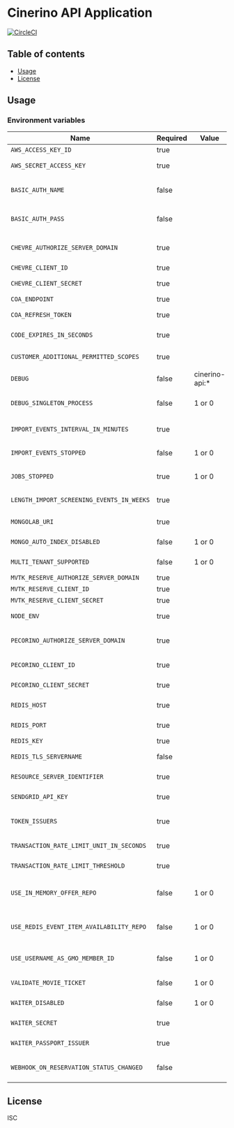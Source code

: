 # Cinerino API Application

[![CircleCI](https://circleci.com/gh/cinerino/api.svg?style=svg)](https://circleci.com/gh/cinerino/api)

## Table of contents

* [Usage](#usage)
* [License](#license)

## Usage

### Environment variables

| Name                                      | Required | Value          | Purpose                                    |
| ----------------------------------------- | -------- | -------------- | ------------------------------------------ |
| `AWS_ACCESS_KEY_ID`                       | true     |                | AWS access key                             |
| `AWS_SECRET_ACCESS_KEY`                   | true     |                | AWS secret access key                      |
| `BASIC_AUTH_NAME`                         | false    |                | Basic authentication user name             |
| `BASIC_AUTH_PASS`                         | false    |                | Basic authentication user password         |
| `CHEVRE_AUTHORIZE_SERVER_DOMAIN`          | true     |                | Chevre authorize server domain             |
| `CHEVRE_CLIENT_ID`                        | true     |                | Chevre client id                           |
| `CHEVRE_CLIENT_SECRET`                    | true     |                | Chevre client secret                       |
| `COA_ENDPOINT`                            | true     |                | COA endpoint                               |
| `COA_REFRESH_TOKEN`                       | true     |                | COA refresh token                          |
| `CODE_EXPIRES_IN_SECONDS`                 | true     |                | OwnershipInfo code expiration              |
| `CUSTOMER_ADDITIONAL_PERMITTED_SCOPES`    | true     |                | 会員追加許可スコープ                       |
| `DEBUG`                                   | false    | cinerino-api:* | Debug                                      |
| `DEBUG_SINGLETON_PROCESS`                 | false    | 1 or 0         | Singleton Process Debug Flag               |
| `IMPORT_EVENTS_INTERVAL_IN_MINUTES`       | true     |                | イベントインポートインターバル             |
| `IMPORT_EVENTS_STOPPED`                   | false    | 1 or 0         | イベントインポート停止フラグ               |
| `JOBS_STOPPED`                            | true     | 1 or 0         | 非同期ジョブ停止フラグ                     |
| `LENGTH_IMPORT_SCREENING_EVENTS_IN_WEEKS` | true     |                | イベントインポート期間                     |
| `MONGOLAB_URI`                            | true     |                | MongoDB connection URI                     |
| `MONGO_AUTO_INDEX_DISABLED`               | false    | 1 or 0         | MongoDB auto index flag                    |
| `MULTI_TENANT_SUPPORTED`                  | false    | 1 or 0         | Multitenant support flag                   |
| `MVTK_RESERVE_AUTHORIZE_SERVER_DOMAIN`    | true     |                | Mvtk credentials                           |
| `MVTK_RESERVE_CLIENT_ID`                  | true     |                | Mvtk credentials                           |
| `MVTK_RESERVE_CLIENT_SECRET`              | true     |                | Mvtk credentials                           |
| `NODE_ENV`                                | true     |                | Environment name                           |
| `PECORINO_AUTHORIZE_SERVER_DOMAIN`        | true     |                | Pecorino authorize server domain           |
| `PECORINO_CLIENT_ID`                      | true     |                | Pecorino client id                         |
| `PECORINO_CLIENT_SECRET`                  | true     |                | Pecorino client secret                     |
| `REDIS_HOST`                              | true     |                | Redis Cache host                           |
| `REDIS_PORT`                              | true     |                | Redis Cache port                           |
| `REDIS_KEY`                               | true     |                | Redis Cache key                            |
| `REDIS_TLS_SERVERNAME`                    | false    |                | Redis Cache host                           |
| `RESOURCE_SERVER_IDENTIFIER`              | true     |                | Resource server identifier                 |
| `SENDGRID_API_KEY`                        | true     |                | SendGrid API key                           |
| `TOKEN_ISSUERS`                           | true     |                | Token issuers(Comma-separated)             |
| `TRANSACTION_RATE_LIMIT_UNIT_IN_SECONDS`  | true     |                | Transaction rate limit unit                |
| `TRANSACTION_RATE_LIMIT_THRESHOLD`        | true     |                | Transaction rate limit threshold           |
| `USE_IN_MEMORY_OFFER_REPO`                | false    | 1 or 0         | インメモリオファーリポジトリ使用フラグ     |
| `USE_REDIS_EVENT_ITEM_AVAILABILITY_REPO`  | false    | 1 or 0         | イベント在庫状況Redisリポジトリ使用フラグ  |
| `USE_USERNAME_AS_GMO_MEMBER_ID`           | false    | 1 or 0         | Use username flag for GMO member ID        |
| `VALIDATE_MOVIE_TICKET`                   | false    | 1 or 0         | Validation flag for movie tickets          |
| `WAITER_DISABLED`                         | false    | 1 or 0         | WAITER Disable Flag                        |
| `WAITER_SECRET`                           | true     |                | WAITER Pasport Token Secret                |
| `WAITER_PASSPORT_ISSUER`                  | true     |                | WAITER Pasport Issuer                      |
| `WEBHOOK_ON_RESERVATION_STATUS_CHANGED`   | false    |                | Webhook URLs on reservation status changed |

## License

ISC
